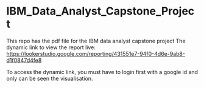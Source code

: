 # IBM_Data_Analyst_Capstone_Project
This repo has the pdf file for the IBM data analyst capstone project
The dynamic link to view the report live: https://lookerstudio.google.com/reporting/431551e7-94f0-4d6e-9ab8-d1f0847d4fe8

To access the dynamic link, you must have to login first with a google id and only can be seen the visualisation.
